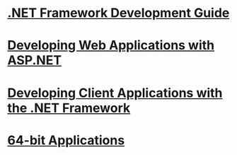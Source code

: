# [.NET Framework Development Guide](development-guide.md)
# [Developing Web Applications with ASP.NET](developing-web-apps-with-asp-net.md)
# [Developing Client Applications with the .NET Framework](developing-client-applications.md)
# [64-bit Applications](64-bit-apps.md)
